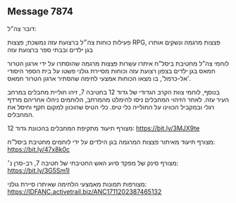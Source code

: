 ## Message 7874

דובר צה"ל:

פעילות כוחות צה״ל ברצועת עזה נמשכת; פצצות RPG, פצצות מרגמה ונשקים אותרו בגן ילדים ובבתי ספר ברצועת עזה

לוחמי צה"ל מחטיבת ביסל"ח איתרו עשרות פצצות מרגמה שהוסתרו על ידי ארגון הטרור חמאס בגן ילדים בצפון רצועת עזה וכוחות מסיירת גולני פשטו על בית הספר היסודי 'אל-כרמל', בו מצאו הכוחות אמצעי לחימה שהסתיר ארגון הטרור חמאס.

בנוסף, לוחמי צוות הקרב הגדודי של גדוד 12 בחטיבה 7, זיהו חוליית מחבלים במרחב העיר עזה. לאחר הזיהוי המחבלים ניסו להימלט מהמרחב, הלוחמים ניהלו אחריהם מרדף רגלי ובמקביל הכווינו על החולייה כלי טיס.
כלי הטיס שהוכוון למקום תקף וחיסל את המחבלים. 

מצורף תיעוד מתקיפת המחבלים בהכוונת גדוד 12: https://bit.ly/3MJX9te

מצורף תיעוד מאיתור פצצות המרגמה בגן הילדים על ידי לוחמים מחטיבת ביסל"ח: https://bit.ly/47x8k0c

מצורף סינק של מפקד סיוע האש החטיבתי של חטיבה 7, רב-סרן נ׳: https://bit.ly/3G5Sm1I

מצורפות תמונות מאמצעי הלחימה שאיתרו סיירת גולני: https://IDFANC.activetrail.biz/ANC1711202387465132

